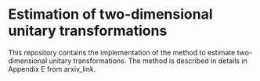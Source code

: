 # Estimation of two-dimensional unitary transformations
This repository contains the implementation of the method to estimate two-dimensional unitary transformations. 
The method is described in details in Appendix E from arxiv_link. 
